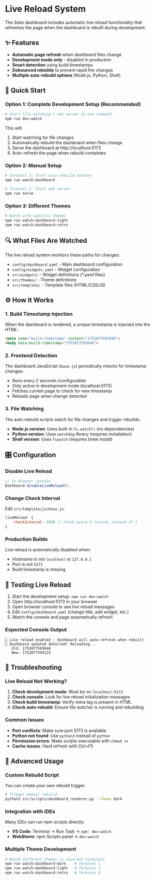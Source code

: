 # Live Reload System

The Slate dashboard includes automatic live reload functionality that refreshes the page when the dashboard is rebuilt during development.

## ✨ Features

- **Automatic page refresh** when dashboard files change
- **Development mode only** - disabled in production
- **Smart detection** using build timestamps
- **Debounced rebuilds** to prevent rapid fire changes
- **Multiple auto-rebuild options** (Node.js, Python, Shell)

## 🚀 Quick Start

### Option 1: Complete Development Setup (Recommended)
```bash
# Start file watching + web server in one command
npm run dev:watch
```

This will:
1. Start watching for file changes
2. Automatically rebuild the dashboard when files change  
3. Serve the dashboard at http://localhost:5173
4. Auto-refresh the page when rebuild completes

### Option 2: Manual Setup
```bash
# Terminal 1: Start auto-rebuild watcher
npm run watch:dashboard

# Terminal 2: Start web server  
npm run serve
```

### Option 3: Different Themes
```bash
# Watch with specific themes
npm run watch:dashboard:light
npm run watch:dashboard:retro
```

## 🔍 What Files Are Watched

The live reload system monitors these paths for changes:

- `config/dashboard.yaml` - Main dashboard configuration
- `config/widgets.yaml` - Widget configuration  
- `src/widgets/` - Widget definitions (*.yaml files)
- `src/themes/` - Theme definitions
- `src/template/` - Template files (HTML/CSS/JS)

## ⚙️ How It Works

### 1. Build Timestamp Injection
When the dashboard is rendered, a unique timestamp is injected into the HTML:

```html
<meta name="build-timestamp" content="1752077593648">
<body data-build-timestamp="1752077593648">
```

### 2. Frontend Detection
The dashboard JavaScript (`base.js`) periodically checks for timestamp changes:

- Runs every 2 seconds (configurable)
- Only active in development mode (localhost:5173)
- Fetches current page to check for new timestamp
- Reloads page when change detected

### 3. File Watching
The auto-rebuild scripts watch for file changes and trigger rebuilds:

- **Node.js version**: Uses built-in `fs.watch()` (no dependencies)
- **Python version**: Uses `watchdog` library (requires installation)
- **Shell version**: Uses `fswatch` (requires brew install)

## 🎛️ Configuration

### Disable Live Reload
```javascript
// In browser console
Dashboard.disableLiveReload();
```

### Change Check Interval
Edit `src/template/js/base.js`:
```javascript
liveReload: {
    checkInterval: 5000 // Check every 5 seconds instead of 2
}
```

### Production Builds
Live reload is automatically disabled when:
- Hostname is not `localhost` or `127.0.0.1`
- Port is not `5173`
- Build timestamp is missing

## 🧪 Testing Live Reload

1. Start the development setup: `npm run dev:watch`
2. Open http://localhost:5173 in your browser
3. Open browser console to see live reload messages
4. Edit `config/dashboard.yaml` (change title, add widget, etc.)
5. Watch the console and page automatically refresh

### Expected Console Output
```
🔧 Live reload enabled - dashboard will auto-refresh when rebuilt
🔄 Dashboard updated detected! Reloading...
   Old: 1752077593648
   New: 1752077594123
```

## 🐛 Troubleshooting

### Live Reload Not Working?

1. **Check development mode**: Must be on `localhost:5173`
2. **Check console**: Look for live reload initialization messages
3. **Check build timestamp**: Verify meta tag is present in HTML
4. **Check auto-rebuild**: Ensure file watcher is running and rebuilding

### Common Issues

- **Port conflicts**: Make sure port 5173 is available
- **Python not found**: Use `python3` instead of `python`
- **Permission errors**: Make scripts executable with `chmod +x`
- **Cache issues**: Hard refresh with Ctrl+F5

## 🔧 Advanced Usage

### Custom Rebuild Script
You can create your own rebuild trigger:
```bash
# Trigger manual rebuild
python3 src/scripts/dashboard_renderer.py --theme dark
```

### Integration with IDEs
Many IDEs can run npm scripts directly:
- **VS Code**: Terminal → Run Task → `npm: dev:watch`
- **WebStorm**: npm Scripts panel → `dev:watch`

### Multiple Theme Development
```bash
# Watch different themes in separate terminals
npm run watch:dashboard:dark    # Terminal 1
npm run watch:dashboard:light   # Terminal 2  
npm run watch:dashboard:retro   # Terminal 3
``` 